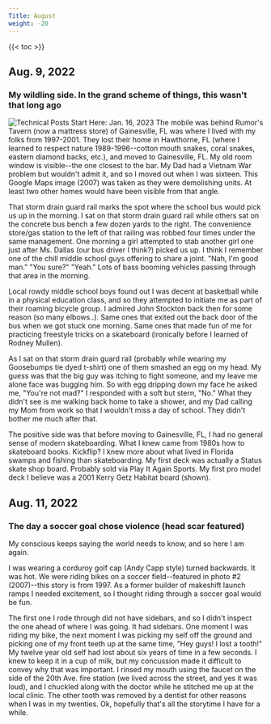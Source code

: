 ```yaml
---
Title: August
weight: -20
---
```


<!--more-->

{{< toc >}}

## Aug. 9, 2022
### My wildling side.  In the grand scheme of things, this wasn't that long ago
![Technical Posts Start Here: Jan. 16, 2023](https://csmertx.github.io/Blog/daynight/2023/0123/#january-16-2023)
The mobile was behind Rumor's Tavern (now a mattress store) of Gainesville, FL was where I lived with my folks from 1997-2001.  They lost their home in Hawthorne, FL (where I learned to respect nature 1989-1996--cotton mouth snakes, coral snakes, eastern diamond backs, etc.), and moved to Gainesville, FL.  My old room window is visible--the one closest to the bar.  My Dad had a Vietnam War problem but wouldn't admit it, and so I moved out when I was sixteen.  This Google Maps image (2007) was taken as they were demolishing units.  At least two other homes would have been visible from that angle.

That storm drain guard rail marks the spot where the school bus would pick us up in the morning.  I sat on that storm drain guard rail while others sat on the concrete bus bench a few dozen yards to the right.  The convenience store/gas station to the left of that railing was robbed four times under the same management.  One morning a girl attempted to stab another girl one just after Ms. Dallas (our bus driver I think?) picked us up.  I think I remember one of the chill middle school guys offering to share a joint.  "Nah, I'm good man."  "You sure?" "Yeah."  Lots of bass booming vehicles passing through that area in the morning.

Local rowdy middle school boys found out I was decent at basketball while in a physical education class, and so they attempted to initiate me as part of their roaming bicycle group.  I admired John Stockton back then for some reason (so many elbows..).  Same ones that exited out the back door of the bus when we got stuck one morning.  Same ones that made fun of me for practicing freestyle tricks on a skateboard (ironically before I learned of Rodney Mullen).

As I sat on that storm drain guard rail (probably while wearing my Goosebumps tie dyed t-shirt) one of them smashed an egg on my head.  My guess was that the big guy was itching to fight someone, and my leave me alone face was bugging him.  So with egg dripping down my face he asked me, "You're not mad?"  I responded with a soft but stern, "No."  What they didn't see is me walking back home to take a shower, and my Dad calling my Mom from work so that I wouldn't miss a day of school.  They didn't bother me much after that.

The positive side was that before moving to Gainesville, FL, I had no general sense of modern skateboarding.  What I knew came from 1980s how to skateboard books.  Kickflip?  I knew more about what lived in Florida swamps and fishing than skateboarding.  My first deck was actually a Status skate shop board.  Probably sold via Play It Again Sports.  My first pro model deck I believe was a 2001 Kerry Getz Habitat board (shown).

## Aug. 11, 2022
### The day a soccer goal chose violence (head scar featured)
My conscious keeps saying the world needs to know, and so here I am again.

I was wearing a corduroy golf cap (Andy Capp style) turned backwards.  It was hot.  We were riding bikes on a soccer field--featured in photo #2 (2007)--this story is from 1997.  As a former builder of makeshift launch ramps I needed excitement, so I thought riding through a soccer goal would be fun.

The first one I rode through did not have sidebars, and so I didn't inspect the one ahead of where I was going.  It had sidebars.  One moment I was riding my bike, the next moment I was picking my self off the ground and picking one of my front teeth up at the same time, "Hey guys!  I lost a tooth!"  My twelve year old self had lost about six years of time in a few seconds.  I knew to keep it in a cup of milk, but my concussion made it difficult to convey why that was important.  I rinsed my mouth using the faucet on the side of the 20th Ave. fire station (we lived across the street, and yes it was loud), and I chuckled along with the doctor while he stitched me up at the local clinic.
The other tooth was removed by a dentist for other reasons when I was in my twenties.  Ok, hopefully that's all the storytime I have for a while.
